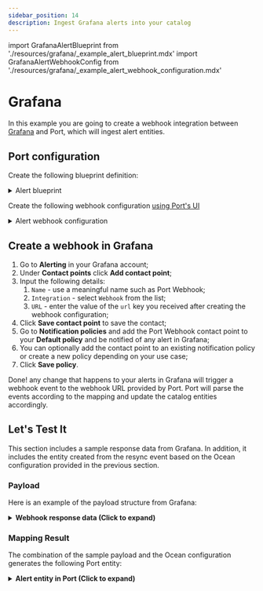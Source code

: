 ```yaml
---
sidebar_position: 14
description: Ingest Grafana alerts into your catalog
---
```


import GrafanaAlertBlueprint from './resources/grafana/\_example_alert_blueprint.mdx'
import GrafanaAlertWebhookConfig from './resources/grafana/\_example_alert_webhook_configuration.mdx'

# Grafana

In this example you are going to create a webhook integration between [Grafana](https://grafana.com/) and Port, which will ingest alert entities.

## Port configuration

Create the following blueprint definition:

<details>
<summary>Alert blueprint</summary>

<GrafanaAlertBlueprint/>

</details>

Create the following webhook configuration [using Port's UI](/build-your-software-catalog/custom-integration/webhook/?operation=ui#configuring-webhook-endpoints)

<details>

<summary>Alert webhook configuration</summary>

1. **Basic details** tab - fill the following details:
   1. Title : `Grafana Alert Mapper`;
   2. Identifier : `grafana_alert_mapper`;
   3. Description : `A webhook configuration to map Grafana alerts to Port`;
   4. Icon : `Grafana`;
2. **Integration configuration** tab - fill the following JQ mapping:

   <GrafanaAlertWebhookConfig/>

3. Click **Save** at the bottom of the page.

</details>

## Create a webhook in Grafana

1. Go to **Alerting** in your Grafana account;
2. Under **Contact points** click **Add contact point**;
3. Input the following details:
   1. `Name` - use a meaningful name such as Port Webhook;
   2. `Integration` - select `Webhook` from the list;
   3. `URL` - enter the value of the `url` key you received after creating the webhook configuration;
4. Click **Save contact point** to save the contact;
5. Go to **Notification policies** and add the Port Webhook contact point to your **Default policy** and be notified of any alert in Grafana;
6. You can optionally add the contact point to an existing notification policy or create a new policy depending on your use case;
7. Click **Save policy**.

Done! any change that happens to your alerts in Grafana will trigger a webhook event to the webhook URL provided by Port. Port will parse the events according to the mapping and update the catalog entities accordingly.

## Let's Test It

This section includes a sample response data from Grafana. In addition, it includes the entity created from the resync event based on the Ocean configuration provided in the previous section.

### Payload

Here is an example of the payload structure from Grafana:

<details>
<summary><b>Webhook response data (Click to expand)</b></summary>

```json showLineNumbers
{
  "status": "firing",
  "labels": {
    "alertname": "High memory usage",
    "team": "blue",
    "zone": "us-1"
  },
  "annotations": {
    "description": "The system has high memory usage",
    "runbook_url": "https://myrunbook.com/runbook/1234",
    "summary": "This alert was triggered for zone us-1"
  },
  "startsAt": "2021-10-12T09:51:03.157076+02:00",
  "endsAt": "0001-01-01T00:00:00Z",
  "generatorURL": "https://play.grafana.org/alerting/1afz29v7z/edit",
  "fingerprint": "c6eadffa33fcdf37",
  "silenceURL": "https://play.grafana.org/alerting/silence/new?alertmanager=grafana&matchers=alertname%3DT2%2Cteam%3Dblue%2Czone%3Dus-1",
  "dashboardURL": "",
  "panelURL": "",
  "values": {
    "B": 44.23943737541908,
    "C": 1
  }
}
```

</details>

### Mapping Result

The combination of the sample payload and the Ocean configuration generates the following Port entity:

<details>
<summary><b>Alert entity in Port (Click to expand)</b></summary>

```json showLineNumbers
{
  "identifier": "High memory usage - c6eadffa33fcdf37",
  "title": "High memory usage",
  "blueprint": "grafanaAlert",
  "team": [],
  "icon": "Grafana",
  "properties": {
    "status": "firing",
    "labels": {
      "alertname": "High memory usage",
      "team": "blue",
      "zone": "us-1"
    },
    "description": "The system has high memory usage",
    "summary": "This alert was triggered for zone us-1",
    "runbookURL": "https://myrunbook.com/runbook/1234",
    "createdAt": "2021-10-12T09:51:03.157076+02:00",
    "resolvedAt": "0001-01-01T00:00:00+00:00",
    "values": {
      "B": 44.23943737541908,
      "C": 1
    },
    "generatorURL": "https://play.grafana.org/alerting/1afz29v7z/edit",
    "fingerprint": "c6eadffa33fcdf37",
    "silenceURL": "https://play.grafana.org/alerting/silence/new?alertmanager=grafana&matchers=alertname%3DT2%2Cteam%3Dblue%2Czone%3Dus-1"
  },
  "relations": {},
  "createdAt": "2024-2-6T09:30:57.924Z",
  "createdBy": "hBx3VFZjqgLPEoQLp7POx5XaoB0cgsxW",
  "updatedAt": "2024-2-6T11:49:20.881Z",
  "updatedBy": "hBx3VFZjqgLPEoQLp7POx5XaoB0cgsxW"
}
```

</details>
